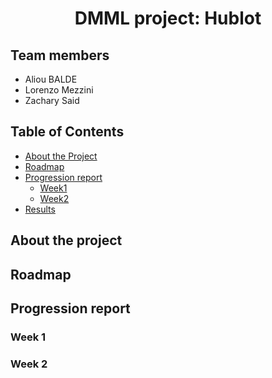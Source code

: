 <h1 align="center">DMML project: Hublot</h1>

## Team members

- Aliou BALDE
- Lorenzo Mezzini
- Zachary Said

<!-- TABLE OF CONTENTS -->
## Table of Contents

* [About the Project](#about-the-project)
* [Roadmap](#Roadmap)
* [Progression report](#Tasks)
  * [Week1](#Week-1)
  * [Week2](#Week-2)
* [Results](#Results)



<!-- About the project-->
## About the project

<!-- Roadmap -->
## Roadmap

<!-- Progression report -->
## Progression report 

### Week 1

### Week 2
